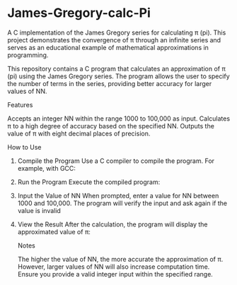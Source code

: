 # James-Gregory-calc-Pi
A C implementation of the James Gregory series for calculating π (pi). This project demonstrates the convergence of π through an infinite series and serves as an educational example of mathematical approximations in programming.

This repository contains a C program that calculates an approximation of π (pi) using the James Gregory series. The program allows the user to specify the number of terms in the series, providing better accuracy for larger values of NN.


Features

  Accepts an integer NN within the range 1000 to 100,000 as input.
  Calculates π to a high degree of accuracy based on the specified NN.
  Outputs the value of π with eight decimal places of precision.

  How to Use

   1. Compile the Program
    Use a C compiler to compile the program. For example, with GCC:

   2. Run the Program
    Execute the compiled program:
   3. Input the Value of NN
    When prompted, enter a value for NN between 1000 and 100,000. The program will verify the input and ask again if the value is invalid
   4. View the Result
      After the calculation, the program will display the approximated value of π:

      Notes

      The higher the value of NN, the more accurate the approximation of π. However, larger values of NN will also increase computation time.
      Ensure you provide a valid integer input within the specified range.
